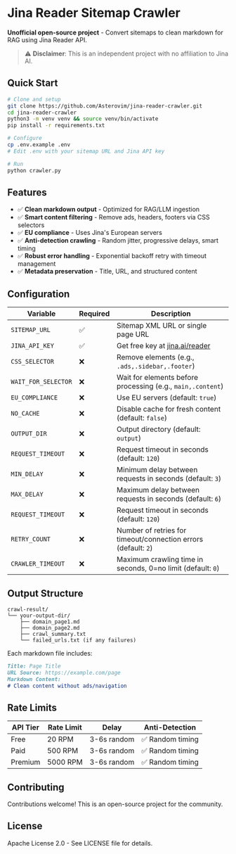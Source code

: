 # Jina Reader Sitemap Crawler

**Unofficial open-source project** - Convert sitemaps to clean markdown for RAG using Jina Reader API.

> ⚠️ **Disclaimer**: This is an independent project with no affiliation to Jina AI.

## Quick Start

```bash
# Clone and setup
git clone https://github.com/Asterovim/jina-reader-crawler.git
cd jina-reader-crawler
python3 -m venv venv && source venv/bin/activate
pip install -r requirements.txt

# Configure
cp .env.example .env
# Edit .env with your sitemap URL and Jina API key

# Run
python crawler.py
```

## Features

- ✅ **Clean markdown output** - Optimized for RAG/LLM ingestion
- ✅ **Smart content filtering** - Remove ads, headers, footers via CSS selectors
- ✅ **EU compliance** - Uses Jina's European servers
- ✅ **Anti-detection crawling** - Random jitter, progressive delays, smart timing
- ✅ **Robust error handling** - Exponential backoff retry with timeout management
- ✅ **Metadata preservation** - Title, URL, and structured content

## Configuration

| Variable | Required | Description |
|----------|----------|-------------|
| `SITEMAP_URL` | ✅ | Sitemap XML URL or single page URL |
| `JINA_API_KEY` | ✅ | Get free key at [jina.ai/reader](https://jina.ai/reader/) |
| `CSS_SELECTOR` | ❌ | Remove elements (e.g., `.ads,.sidebar,.footer`) |
| `WAIT_FOR_SELECTOR` | ❌ | Wait for elements before processing (e.g., `main,.content`) |
| `EU_COMPLIANCE` | ❌ | Use EU servers (default: `true`) |
| `NO_CACHE` | ❌ | Disable cache for fresh content (default: `false`) |
| `OUTPUT_DIR` | ❌ | Output directory (default: `output`) |
| `REQUEST_TIMEOUT` | ❌ | Request timeout in seconds (default: `120`) |
| `MIN_DELAY` | ❌ | Minimum delay between requests in seconds (default: `3`) |
| `MAX_DELAY` | ❌ | Maximum delay between requests in seconds (default: `6`) |
| `REQUEST_TIMEOUT` | ❌ | Request timeout in seconds (default: `120`) |
| `RETRY_COUNT` | ❌ | Number of retries for timeout/connection errors (default: `2`) |
| `CRAWLER_TIMEOUT` | ❌ | Maximum crawling time in seconds, 0=no limit (default: `0`) |

## Output Structure

```
crawl-result/
└── your-output-dir/
    ├── domain_page1.md
    ├── domain_page2.md
    ├── crawl_summary.txt
    └── failed_urls.txt (if any failures)
```

Each markdown file includes:
```markdown
Title: Page Title
URL Source: https://example.com/page
Markdown Content:
# Clean content without ads/navigation
```

## Rate Limits

| API Tier | Rate Limit | Delay | Anti-Detection |
|----------|------------|-------|----------------|
| Free | 20 RPM | 3-6s random | ✅ Random timing |
| Paid | 500 RPM | 3-6s random | ✅ Random timing |
| Premium | 5000 RPM | 3-6s random | ✅ Random timing |

## Contributing

Contributions welcome! This is an open-source project for the community.

## License

Apache License 2.0 - See LICENSE file for details.
